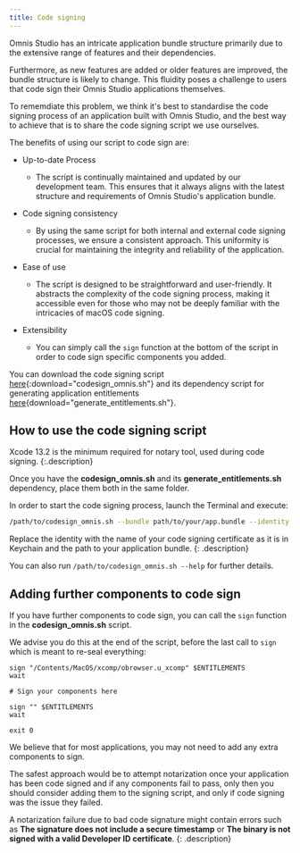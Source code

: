 ```yaml
---
title: Code signing
---
```


Omnis Studio has an intricate application bundle structure primarily due to the extensive range of features and their dependencies.

Furthermore, as new features are added or older features are improved, the bundle structure is likely to change. This fluidity poses a challenge to users that code sign their Omnis Studio applications themselves.

To rememdiate this problem, we think it's best to standardise the code signing process of an application built with Omnis Studio, and the best way to achieve that is to share the code signing script we use ourselves.

The benefits of using our script to code sign are:

* Up-to-date Process
    * The script is continually maintained and updated by our development team. This ensures that it always aligns with the latest structure and requirements of Omnis Studio's application bundle.

* Code signing consistency
    * By using the same script for both internal and external code signing processes, we ensure a consistent approach. This uniformity is crucial for maintaining the integrity and reliability of the application.
  
* Ease of use
    * The script is designed to be straightforward and user-friendly. It abstracts the complexity of the code signing process, making it accessible even for those who may not be deeply familiar with the intricacies of macOS code signing.
  
* Extensibility
    * You can simply call the `sign` function at the bottom of the script in order to code sign specific components you added.

You can download the code signing script [here](/assets/codesigning_macos/codesign_omnis.sh){:download="codesign_omnis.sh"} and its dependency script for generating application entitlements [here](/assets/codesigning_macos/generate_entitlements.sh){download="generate_entitlements.sh"}.

## How to use the code signing script

Xcode 13.2 is the minimum required for notary tool, used during code signing.
{:.description}

Once you have the **codesign_omnis.sh** and its **generate_entitlements.sh** dependency, place them both in the same folder.

In order to start the code signing process, launch the Terminal and execute:

```bash
/path/to/codesign_omnis.sh --bundle path/to/your/app.bundle --identity "Developer ID Application: XXXX (BXXXXHXXXXY)"
```

Replace the identity with the name of your code signing certificate as it is in Keychain and the path to your application bundle.
{: .description}

You can also run `/path/to/codesign_omnis.sh --help` for further details.


## Adding further components to code sign

If you have further components to code sign, you can call the `sign` function in the **codesign_omnis.sh** script.

We advise you do this at the end of the script, before the last call to `sign` which is meant to re-seal everything:

```
sign "/Contents/MacOS/xcomp/obrowser.u_xcomp" $ENTITLEMENTS
wait

# Sign your components here

sign "" $ENTITLEMENTS
wait

exit 0
```

We believe that for most applications, you may not need to add any extra components to sign.

The safest approach would be to attempt notarization once your application has been code signed and if any components fail to pass, only then you should consider adding them to the signing script, and only if code signing was the issue they failed.

A notarization failure due to bad code signature might contain errors such as **The signature does not include a secure timestamp** or **The binary is not signed with a valid Developer ID certificate**.
{: .description}